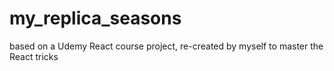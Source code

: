 # my_replica_seasons
based on a Udemy React course project, re-created by myself to master the React tricks
